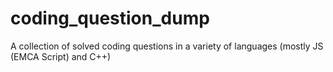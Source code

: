 # coding_question_dump
A collection of solved coding questions in a variety of languages (mostly JS (EMCA Script) and C++)
